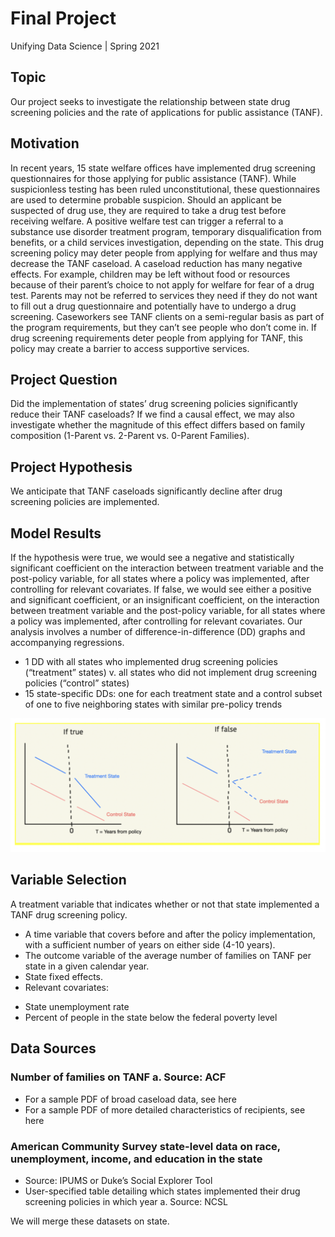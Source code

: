 # Final Project
Unifying Data Science | Spring 2021

## Topic
Our project seeks to investigate the relationship between state drug screening policies and the rate of applications for public assistance (TANF).

## Motivation
In recent years, 15 state welfare offices have implemented drug screening questionnaires for those applying for public assistance (TANF). While suspicionless testing has been ruled unconstitutional, these questionnaires are used to determine probable suspicion. Should an applicant be suspected of drug use, they are required to take a drug test before receiving welfare. A positive welfare test can trigger a referral to a substance use disorder treatment program, temporary disqualification from benefits, or a child services investigation, depending on the state.
This drug screening policy may deter people from applying for welfare and thus may decrease the TANF caseload. A caseload reduction has many negative effects. For example, children may be left without food or resources because of their parent’s choice to not apply for welfare for fear of a drug test. Parents may not be referred to services they need if they do not want to fill out a drug questionnaire and potentially have to undergo a drug screening.
Caseworkers see TANF clients on a semi-regular basis as part of the program requirements, but they can’t see people who don’t come in. If drug screening requirements deter people from applying for TANF, this policy may create a barrier to access supportive services.

## Project Question
Did the implementation of states’ drug screening policies significantly reduce their TANF caseloads?
If we find a causal effect, we may also investigate whether the magnitude of this effect differs based on family composition (1-Parent vs. 2-Parent vs. 0-Parent Families).

## Project Hypothesis
We anticipate that TANF caseloads significantly decline after drug screening policies are implemented.

## Model Results
If the hypothesis were true, we would see a negative and statistically significant coefficient on the interaction between treatment variable and the post-policy variable, for all states where a policy was implemented, after controlling for relevant covariates.
If false, we would see either a positive and significant coefficient, or an insignificant coefficient, on the interaction between treatment variable and the post-policy variable, for all states where a policy was implemented, after controlling for relevant covariates.
Our analysis involves a number of difference-in-difference (DD) graphs and accompanying regressions.
- 1 DD with all states who implemented drug screening policies (“treatment” states) v. all states who did not implement drug screening policies (“control” states)
- 15 state-specific DDs: one for each treatment state and a control subset of one to five neighboring states with similar pre-policy trends

![Test Image 1](diff-in-diff_graph.png)

## Variable Selection
A treatment variable that indicates whether or not that state implemented a TANF drug screening policy.
- A time variable that covers before and after the policy implementation, with a sufficient number of years on either side (4-10 years).
- The outcome variable of the average number of families on TANF per state in a given calendar year.
- State fixed effects.
- Relevant covariates:
+ State unemployment rate
+ Percent of people in the state below the federal poverty level


## Data Sources
### Number of families on TANF a. Source: ACF
* For a sample PDF of broad caseload data, see here
* For a sample PDF of more detailed characteristics of recipients, see
here

### American Community Survey state-level data on race, unemployment, income, and education in the state
* Source: IPUMS or Duke’s Social Explorer Tool
* User-specified table detailing which states implemented their drug screening
policies in which year a. Source: NCSL

We will merge these datasets on state.
